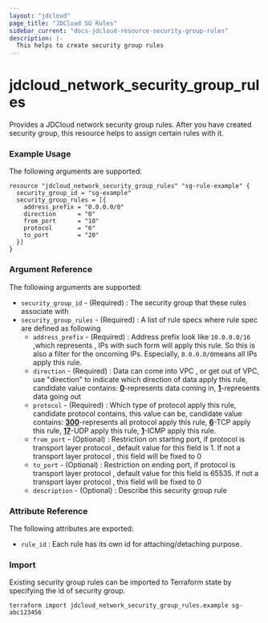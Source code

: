 ```yaml
---
layout: "jdcloud"
page_title: "JDCloud SG Rules"
sidebar_current: "docs-jdcloud-resource-security-group-rules"
description: |-
  This helps to create security group rules
---
```


# jdcloud\_network\_security\_group\_rules

Provides a JDCloud network security group rules. After you have created security group, this resource helps to assign certain rules with it.

### Example Usage

The following arguments are supported:

```hcl
resource "jdcloud_network_security_group_rules" "sg-rule-example" {
  security_group_id = "sg-example"
  security_group_rules = [{
    address_prefix = "0.0.0.0/0"
    direction      = "0"
    from_port      = "10"
    protocol       = "6"
    to_port        = "20"
  }]
}
```

### Argument Reference

The following arguments are supported:

* `security_group_id` - \(Required\) : The security group that these rules associate with
* `security_group_rules` - \(Required\) :  A list of rule specs where rule spec are defined as following
  * `address_prefix` - \(Required\) : Address prefix look like `10.0.0.0/16` ,which represents , IPs with such form will apply this rule. So this is also a filter for the oncoming IPs.
  Especially, `0.0.0.0/0`means all IPs apply this rule.
  * `direction` - \(Required\) : Data can come into VPC , or get out of VPC, use "direction" to indicate which direction of data apply this rule, candidate value contains:
   <u>**0**</u>-represents data coming in, <u>**1**</u>-represents data going out
  * `protocol` - \(Required\) : Which type of protocol apply this rule, candidate protocol contains, this value can be, candidate value contains:
   <u>**300**</u>-represents all protocol apply this rule, <u>**6**</u>-TCP apply this rule, <u>**17**</u>-UDP apply this rule, <u>**1**</u>-ICMP apply this rule.
  * `from_port` - \(Optional\) : Restriction on starting port, if protocol is transport layer protocol , default value for this field is 1. If not a transport layer protocol , this field will be fixed to 0
  * `to_port` - \(Optional\) : Restriction on ending port, if protocol is transport layer protocol , default value for this field is 65535. If not a transport layer protocol , this field will be fixed to 0
  * `description` - \(Optional\) :  Describe this security group rule

### Attribute Reference

The following attributes are exported:

* `rule_id` : Each rule has its own id for attaching/detaching purpose.

### Import

Existing security group rules can be imported to Terraform state by specifying the id of security group.

```text
terraform import jdcloud_network_security_group_rules.example sg-abc123456
```




